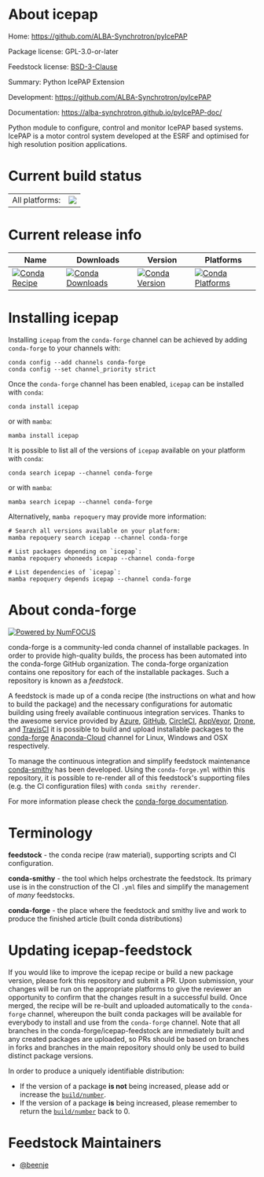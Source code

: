 About icepap
============

Home: https://github.com/ALBA-Synchrotron/pyIcePAP

Package license: GPL-3.0-or-later

Feedstock license: [BSD-3-Clause](https://github.com/conda-forge/icepap-feedstock/blob/main/LICENSE.txt)

Summary: Python IcePAP Extension

Development: https://github.com/ALBA-Synchrotron/pyIcePAP

Documentation: https://alba-synchrotron.github.io/pyIcePAP-doc/

Python module to configure, control and monitor IcePAP based systems.
IcePAP is a motor control system developed at the ESRF and optimised
for high resolution position applications.


Current build status
====================


<table><tr><td>All platforms:</td>
    <td>
      <a href="https://dev.azure.com/conda-forge/feedstock-builds/_build/latest?definitionId=12527&branchName=main">
        <img src="https://dev.azure.com/conda-forge/feedstock-builds/_apis/build/status/icepap-feedstock?branchName=main">
      </a>
    </td>
  </tr>
</table>

Current release info
====================

| Name | Downloads | Version | Platforms |
| --- | --- | --- | --- |
| [![Conda Recipe](https://img.shields.io/badge/recipe-icepap-green.svg)](https://anaconda.org/conda-forge/icepap) | [![Conda Downloads](https://img.shields.io/conda/dn/conda-forge/icepap.svg)](https://anaconda.org/conda-forge/icepap) | [![Conda Version](https://img.shields.io/conda/vn/conda-forge/icepap.svg)](https://anaconda.org/conda-forge/icepap) | [![Conda Platforms](https://img.shields.io/conda/pn/conda-forge/icepap.svg)](https://anaconda.org/conda-forge/icepap) |

Installing icepap
=================

Installing `icepap` from the `conda-forge` channel can be achieved by adding `conda-forge` to your channels with:

```
conda config --add channels conda-forge
conda config --set channel_priority strict
```

Once the `conda-forge` channel has been enabled, `icepap` can be installed with `conda`:

```
conda install icepap
```

or with `mamba`:

```
mamba install icepap
```

It is possible to list all of the versions of `icepap` available on your platform with `conda`:

```
conda search icepap --channel conda-forge
```

or with `mamba`:

```
mamba search icepap --channel conda-forge
```

Alternatively, `mamba repoquery` may provide more information:

```
# Search all versions available on your platform:
mamba repoquery search icepap --channel conda-forge

# List packages depending on `icepap`:
mamba repoquery whoneeds icepap --channel conda-forge

# List dependencies of `icepap`:
mamba repoquery depends icepap --channel conda-forge
```


About conda-forge
=================

[![Powered by
NumFOCUS](https://img.shields.io/badge/powered%20by-NumFOCUS-orange.svg?style=flat&colorA=E1523D&colorB=007D8A)](https://numfocus.org)

conda-forge is a community-led conda channel of installable packages.
In order to provide high-quality builds, the process has been automated into the
conda-forge GitHub organization. The conda-forge organization contains one repository
for each of the installable packages. Such a repository is known as a *feedstock*.

A feedstock is made up of a conda recipe (the instructions on what and how to build
the package) and the necessary configurations for automatic building using freely
available continuous integration services. Thanks to the awesome service provided by
[Azure](https://azure.microsoft.com/en-us/services/devops/), [GitHub](https://github.com/),
[CircleCI](https://circleci.com/), [AppVeyor](https://www.appveyor.com/),
[Drone](https://cloud.drone.io/welcome), and [TravisCI](https://travis-ci.com/)
it is possible to build and upload installable packages to the
[conda-forge](https://anaconda.org/conda-forge) [Anaconda-Cloud](https://anaconda.org/)
channel for Linux, Windows and OSX respectively.

To manage the continuous integration and simplify feedstock maintenance
[conda-smithy](https://github.com/conda-forge/conda-smithy) has been developed.
Using the ``conda-forge.yml`` within this repository, it is possible to re-render all of
this feedstock's supporting files (e.g. the CI configuration files) with ``conda smithy rerender``.

For more information please check the [conda-forge documentation](https://conda-forge.org/docs/).

Terminology
===========

**feedstock** - the conda recipe (raw material), supporting scripts and CI configuration.

**conda-smithy** - the tool which helps orchestrate the feedstock.
                   Its primary use is in the construction of the CI ``.yml`` files
                   and simplify the management of *many* feedstocks.

**conda-forge** - the place where the feedstock and smithy live and work to
                  produce the finished article (built conda distributions)


Updating icepap-feedstock
=========================

If you would like to improve the icepap recipe or build a new
package version, please fork this repository and submit a PR. Upon submission,
your changes will be run on the appropriate platforms to give the reviewer an
opportunity to confirm that the changes result in a successful build. Once
merged, the recipe will be re-built and uploaded automatically to the
`conda-forge` channel, whereupon the built conda packages will be available for
everybody to install and use from the `conda-forge` channel.
Note that all branches in the conda-forge/icepap-feedstock are
immediately built and any created packages are uploaded, so PRs should be based
on branches in forks and branches in the main repository should only be used to
build distinct package versions.

In order to produce a uniquely identifiable distribution:
 * If the version of a package **is not** being increased, please add or increase
   the [``build/number``](https://docs.conda.io/projects/conda-build/en/latest/resources/define-metadata.html#build-number-and-string).
 * If the version of a package **is** being increased, please remember to return
   the [``build/number``](https://docs.conda.io/projects/conda-build/en/latest/resources/define-metadata.html#build-number-and-string)
   back to 0.

Feedstock Maintainers
=====================

* [@beenje](https://github.com/beenje/)

